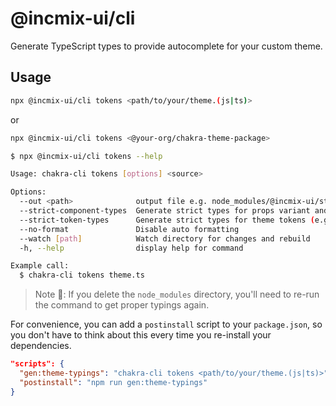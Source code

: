 # @incmix-ui/cli

Generate TypeScript types to provide autocomplete for your custom theme.

## Usage

```sh
npx @incmix-ui/cli tokens <path/to/your/theme.(js|ts)>
```

or

```sh
npx @incmix-ui/cli tokens <@your-org/chakra-theme-package>
```

```sh
$ npx @incmix-ui/cli tokens --help

Usage: chakra-cli tokens [options] <source>

Options:
  --out <path>              output file e.g. node_modules/@incmix-ui/styled-system/dist/declarations/src/theming.types.d.ts
  --strict-component-types  Generate strict types for props variant and size
  --strict-token-types      Generate strict types for theme tokens (e.g. color, spacing)
  --no-format               Disable auto formatting
  --watch [path]            Watch directory for changes and rebuild
  -h, --help                display help for command

Example call:
  $ chakra-cli tokens theme.ts
```

> Note 🚨: If you delete the `node_modules` directory, you'll need to re-run the
> command to get proper typings again.

For convenience, you can add a `postinstall` script to your `package.json`, so
you don't have to think about this every time you re-install your dependencies.

```json title="package.json"
"scripts": {
  "gen:theme-typings": "chakra-cli tokens <path/to/your/theme.(js|ts)>",
  "postinstall": "npm run gen:theme-typings"
}
```

